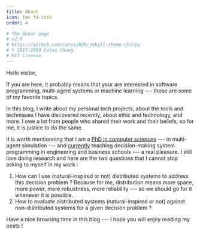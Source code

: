 ```yaml
---
title: About
icon: fas fa-info
order: 4

# The About page
# v2.0
# https://github.com/cotes2020/jekyll-theme-chirpy
# © 2017-2019 Cotes Chung
# MIT License
---
```



Hello visitor,

If you are here, it probably means that your are interested in software programming, multi-agent systems or machine learning --- those are some of my favorite topics.

In this blog, I write about my personal tech projects, about the tools and techniques I have discovered recently, about ethic and technology, and more. I owe a lot from people who shared their work and their beliefs, so for me, it is justice to do the same.

It is worth mentionning that I am a [PhD in computer sciences](https://www.researchgate.net/profile/Simo_Kanmeugne_Patrick) --- in multi-agent simulation --- and [currently](https://www.linkedin.com/in/patrick-simo-kanmeugne-127b5281/) teaching decision-making system programming in engineering and business schools --- a real pleasure. I still love doing research and here are the two questions that I cannot stop asking to myself in my work :
1. How can I use (natural-inspired or not) distributed systems to address this decision problem ? Because for me, distribution means more space, more power, more robustness, more reliability --- so we should go for it whenever it is possible.
2. How to evaluate distributed systems (natural-inspired or not) against non-distributed systems for a given decision problem ?

Have a nice browsing time in this blog --- I hope you will enjoy reading my posts !